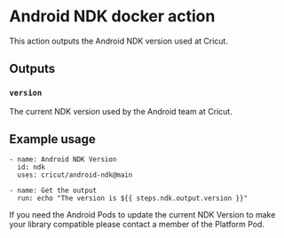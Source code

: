 # Android NDK docker action

This action outputs the Android NDK version used at Cricut.

## Outputs 

### `version`

The current NDK version used by the Android team at Cricut.

## Example usage
    - name: Android NDK Version
      id: ndk
      uses: cricut/android-ndk@main 

    - name: Get the output
      run: echo "The version is ${{ steps.ndk.output.version }}"


If you need the Android Pods to update the current NDK Version to make your library
compatible please contact a member of the Platform Pod.

